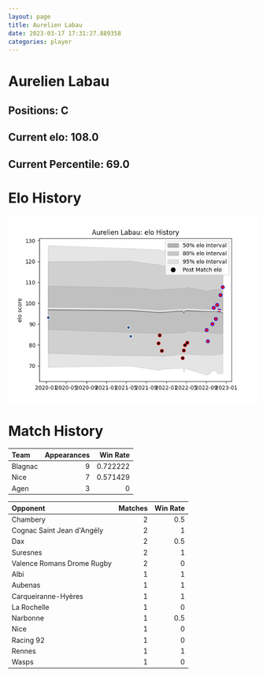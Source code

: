 ```yaml
---  
layout: page  
title: Aurelien Labau  
date: 2023-03-17 17:31:27.889358  
categories: player  
---
```

# Aurelien Labau

## Positions: C

## Current elo: 108.0

## Current Percentile: 69.0

# Elo History


![elo history](history_AurelienLabau.png)
# Match History


| Team    |   Appearances |   Win Rate |
|:--------|--------------:|-----------:|
| Blagnac |             9 |   0.722222 |
| Nice    |             7 |   0.571429 |
| Agen    |             3 |   0        |

| Opponent                   |   Matches |   Win Rate |
|:---------------------------|----------:|-----------:|
| Chambery                   |         2 |        0.5 |
| Cognac Saint Jean d'Angély |         2 |        1   |
| Dax                        |         2 |        0.5 |
| Suresnes                   |         2 |        1   |
| Valence Romans Drome Rugby |         2 |        0   |
| Albi                       |         1 |        1   |
| Aubenas                    |         1 |        1   |
| Carqueiranne-Hyères        |         1 |        1   |
| La Rochelle                |         1 |        0   |
| Narbonne                   |         1 |        0.5 |
| Nice                       |         1 |        0   |
| Racing 92                  |         1 |        0   |
| Rennes                     |         1 |        1   |
| Wasps                      |         1 |        0   |